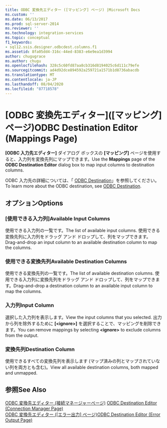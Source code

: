 ```yaml
---
title: ODBC 変換先エディター ([マッピング] ページ) |Microsoft Docs
ms.custom: ''
ms.date: 06/13/2017
ms.prod: sql-server-2014
ms.reviewer: ''
ms.technology: integration-services
ms.topic: conceptual
f1_keywords:
- sql12.ssis.designer.odbcdest.columns.f1
ms.assetid: 8fa05dd4-316c-44ed-8383-e6e9ea1d3994
author: chugugrace
ms.author: chugu
ms.openlocfilehash: 328c5c60fd87aa8cb316d8194025c6d111c79efe
ms.sourcegitcommit: ad4d92dce894592a259721a1571b1d8736abacdb
ms.translationtype: MT
ms.contentlocale: ja-JP
ms.lasthandoff: 08/04/2020
ms.locfileid: "87718578"
---
```

# <a name="odbc-destination-editor-mappings-page"></a><span data-ttu-id="31b40-102">[ODBC 変換先エディター]\([マッピング] ページ)</span><span class="sxs-lookup"><span data-stu-id="31b40-102">ODBC Destination Editor (Mappings Page)</span></span>
  <span data-ttu-id="31b40-103">**[ODBC 入力先エディター]** ダイアログ ボックスの **[マッピング]** ページを使用すると、入力列を変換先列にマップできます。</span><span class="sxs-lookup"><span data-stu-id="31b40-103">Use the **Mappings** page of the **ODBC Destination Editor** dialog box to map input columns to destination columns.</span></span>  
  
 <span data-ttu-id="31b40-104">ODBC 入力先の詳細については、「 [ODBC Destination](data-flow/odbc-destination.md)」を参照してください。</span><span class="sxs-lookup"><span data-stu-id="31b40-104">To learn more about the ODBC destination, see [ODBC Destination](data-flow/odbc-destination.md).</span></span>  
  
## <a name="options"></a><span data-ttu-id="31b40-105">オプション</span><span class="sxs-lookup"><span data-stu-id="31b40-105">Options</span></span>  
  
### <a name="available-input-columns"></a><span data-ttu-id="31b40-106">[使用できる入力列]</span><span class="sxs-lookup"><span data-stu-id="31b40-106">Available Input Columns</span></span>  
 <span data-ttu-id="31b40-107">使用できる入力列の一覧です。</span><span class="sxs-lookup"><span data-stu-id="31b40-107">The list of available input columns.</span></span> <span data-ttu-id="31b40-108">使用できる変換先列に入力列をドラッグ アンド ドロップして、列をマップできます。</span><span class="sxs-lookup"><span data-stu-id="31b40-108">Drag-and-drop an input column to an available destination column to map the columns.</span></span>  
  
### <a name="available-destination-columns"></a><span data-ttu-id="31b40-109">使用できる変換先列</span><span class="sxs-lookup"><span data-stu-id="31b40-109">Available Destination Columns</span></span>  
 <span data-ttu-id="31b40-110">使用できる変換先列の一覧です。</span><span class="sxs-lookup"><span data-stu-id="31b40-110">The list of available destination columns.</span></span> <span data-ttu-id="31b40-111">使用できる入力列に変換先列をドラッグ アンド ドロップして、列をマップできます。</span><span class="sxs-lookup"><span data-stu-id="31b40-111">Drag-and-drop a destination column to an available input column to map the columns.</span></span>  
  
### <a name="input-column"></a><span data-ttu-id="31b40-112">入力列</span><span class="sxs-lookup"><span data-stu-id="31b40-112">Input Column</span></span>  
 <span data-ttu-id="31b40-113">選択した入力列を表示します。</span><span class="sxs-lookup"><span data-stu-id="31b40-113">View the input columns that you selected.</span></span> <span data-ttu-id="31b40-114">出力から列を除外するために **[\<ignore>]** を選択することで、マッピングを削除できます。</span><span class="sxs-lookup"><span data-stu-id="31b40-114">You can remove mappings by selecting **\<ignore>** to exclude columns from the output.</span></span>  
  
### <a name="destination-column"></a><span data-ttu-id="31b40-115">変換先列</span><span class="sxs-lookup"><span data-stu-id="31b40-115">Destination Column</span></span>  
 <span data-ttu-id="31b40-116">使用できるすべての変換先列を表示します (マップ済みの列とマップされていない列を両方とも含む)。</span><span class="sxs-lookup"><span data-stu-id="31b40-116">View all available destination columns, both mapped and unmapped.</span></span>  
  
## <a name="see-also"></a><span data-ttu-id="31b40-117">参照</span><span class="sxs-lookup"><span data-stu-id="31b40-117">See Also</span></span>  
 <span data-ttu-id="31b40-118">[ODBC 変換先エディター &#40;接続マネージャーページ&#41;](../../2014/integration-services/odbc-destination-editor-connection-manager-page.md) </span><span class="sxs-lookup"><span data-stu-id="31b40-118">[ODBC Destination Editor &#40;Connection Manager Page&#41;](../../2014/integration-services/odbc-destination-editor-connection-manager-page.md) </span></span>  
 <span data-ttu-id="31b40-119">[ODBC 変換先エディター &#40;[エラー出力] ページ&#41;](../../2014/integration-services/odbc-destination-editor-error-output-page.md)</span><span class="sxs-lookup"><span data-stu-id="31b40-119">[ODBC Destination Editor &#40;Error Output Page&#41;](../../2014/integration-services/odbc-destination-editor-error-output-page.md)</span></span>  
  
  
